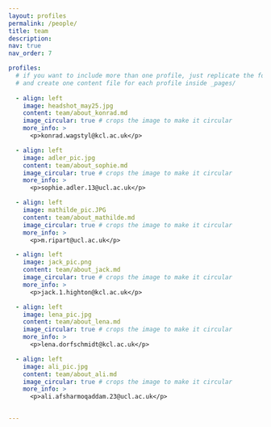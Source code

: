```yaml
---
layout: profiles
permalink: /people/
title: team
description: 
nav: true
nav_order: 7

profiles:
  # if you want to include more than one profile, just replicate the following block
  # and create one content file for each profile inside _pages/
  
  - align: left
    image: headshot_may25.jpg
    content: team/about_konrad.md
    image_circular: true # crops the image to make it circular
    more_info: >
      <p>konrad.wagstyl@kcl.ac.uk</p>

  - align: left
    image: adler_pic.jpg
    content: team/about_sophie.md
    image_circular: true # crops the image to make it circular
    more_info: >
      <p>sophie.adler.13@ucl.ac.uk</p>

  - align: left
    image: mathilde_pic.JPG
    content: team/about_mathilde.md
    image_circular: true # crops the image to make it circular
    more_info: >
      <p>m.ripart@ucl.ac.uk</p>

  - align: left
    image: jack_pic.png
    content: team/about_jack.md
    image_circular: true # crops the image to make it circular
    more_info: >
      <p>jack.1.highton@kcl.ac.uk</p>

  - align: left
    image: lena_pic.jpg
    content: team/about_lena.md
    image_circular: true # crops the image to make it circular
    more_info: >
      <p>lena.dorfschmidt@kcl.ac.uk</p>

  - align: left
    image: ali_pic.jpg
    content: team/about_ali.md
    image_circular: true # crops the image to make it circular
    more_info: >
      <p>ali.afsharmoqaddam.23@ucl.ac.uk</p>


---
```


